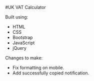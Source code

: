#UK VAT Calculator

Built using:
- HTML
- CSS
- Bootstrap
- JavaScript
- jQuery


Changes to make:
- Fix formatting on mobile.
- Add successfully copied notification.
